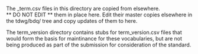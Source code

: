 The _term.csv files in this directory are copied from elsewhere.  
** DO NOT EDIT ** them in place here.  Edit their master copies elsewhere in the tdwg/bdq/ tree and copy updates of them to here.

The term_version directory contains stubs for term_version.csv files that would form the basis for maintinance for these vocabularies, but are not being produced as part of the submission for consideration of the standard.
